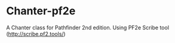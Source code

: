 # Chanter-pf2e
A Chanter class for Pathfinder 2nd edition. Using PF2e Scribe tool (http://scribe.pf2.tools/)
